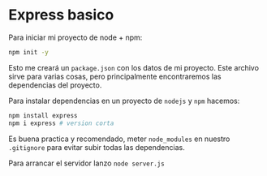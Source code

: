 # Express basico

Para iniciar mi proyecto de node + npm:

```bash
npm init -y
```

Esto me creará un `package.json` con los datos de mi proyecto. Este archivo sirve para varias cosas, pero principalmente encontraremos las dependencias del proyecto.

Para instalar dependencias en un proyecto de `nodejs` y `npm` hacemos:

```bash
npm install express
npm i express # version corta
```

Es buena practica y recomendado, meter `node_modules` en nuestro `.gitignore` para evitar subir todas las dependencias.

Para arrancar el servidor lanzo `node server.js`